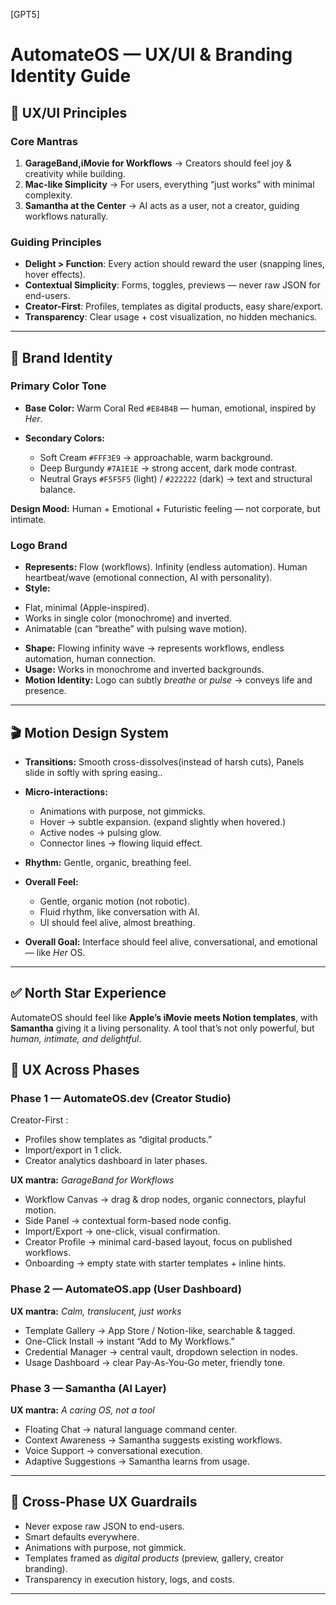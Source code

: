 [GPT5]

# AutomateOS — UX/UI & Branding Identity Guide

## 🎨 UX/UI Principles

### Core Mantras

1. **GarageBand,iMovie for Workflows** → Creators should feel joy & creativity while building.
2. **Mac-like Simplicity** → For users, everything “just works” with minimal complexity.
3. **Samantha at the Center** → AI acts as a user, not a creator, guiding workflows naturally.

### Guiding Principles

* **Delight > Function**: Every action should reward the user (snapping lines, hover effects).
* **Contextual Simplicity**: Forms, toggles, previews — never raw JSON for end-users.
* **Creator-First**: Profiles, templates as digital products, easy share/export.
* **Transparency**: Clear usage + cost visualization, no hidden mechanics.

---

## 🎨 Brand Identity


### Primary Color Tone

* **Base Color:** Warm Coral Red `#E84B4B` — human, emotional, inspired by *Her*.
* **Secondary Colors:**

  * Soft Cream `#FFF3E9` → approachable, warm background.
  * Deep Burgundy `#7A1E1E` → strong accent, dark mode contrast.
  * Neutral Grays `#F5F5F5` (light) / `#222222` (dark) → text and structural balance.

**Design Mood:** Human + Emotional + Futuristic feeling — not corporate, but intimate.

### Logo Brand
* **Represents:**
Flow (workflows).
Infinity (endless automation).
Human heartbeat/wave (emotional connection, AI with personality).
* **Style:** 
- Flat, minimal (Apple-inspired).
- Works in single color (monochrome) and inverted.
- Animatable (can “breathe” with pulsing wave motion).

* **Shape:** Flowing infinity wave → represents workflows, endless automation, human connection.
* **Usage:** Works in monochrome and inverted backgrounds.
* **Motion Identity:** Logo can subtly *breathe* or *pulse* → conveys life and presence.

---
## 🎬 Motion Design System

* **Transitions:** Smooth cross-dissolves(instead of harsh cuts), Panels slide in softly with spring easing..
* **Micro-interactions:**
  * Animations with purpose, not gimmicks.
  * Hover → subtle expansion. (expand slightly when hovered.)
  * Active nodes → pulsing glow.
  * Connector lines → flowing liquid effect.
* **Rhythm:** Gentle, organic, breathing feel.
* **Overall Feel:**
  * Gentle, organic motion (not robotic).
  * Fluid rhythm, like conversation with AI.
  * UI should feel alive, almost breathing.

* **Overall Goal:** Interface should feel alive, conversational, and emotional — like *Her* OS.

---

## ✅ North Star Experience

AutomateOS should feel like **Apple’s iMovie meets Notion templates**, with **Samantha** giving it a living personality. A tool that’s not only powerful, but *human, intimate, and delightful*.


## 🧩 UX Across Phases
### Phase 1 — AutomateOS.dev (Creator Studio)
Creator-First : 
* Profiles show templates as “digital products.”
* Import/export in 1 click.
* Creator analytics dashboard in later phases.

**UX mantra:** *GarageBand for Workflows*

* Workflow Canvas → drag & drop nodes, organic connectors, playful motion.
* Side Panel → contextual form-based node config.
* Import/Export → one-click, visual confirmation.
* Creator Profile → minimal card-based layout, focus on published workflows.
* Onboarding → empty state with starter templates + inline hints.

### Phase 2 — AutomateOS.app (User Dashboard)

**UX mantra:** *Calm, translucent, just works*

* Template Gallery → App Store / Notion-like, searchable & tagged.
* One-Click Install → instant “Add to My Workflows.”
* Credential Manager → central vault, dropdown selection in nodes.
* Usage Dashboard → clear Pay-As-You-Go meter, friendly tone.

### Phase 3 — Samantha (AI Layer)

**UX mantra:** *A caring OS, not a tool*

* Floating Chat → natural language command center.
* Context Awareness → Samantha suggests existing workflows.
* Voice Support → conversational execution.
* Adaptive Suggestions → Samantha learns from usage.

---

## 📐 Cross-Phase UX Guardrails

* Never expose raw JSON to end-users.
* Smart defaults everywhere.
* Animations with purpose, not gimmick.
* Templates framed as *digital products* (preview, gallery, creator branding).
* Transparency in execution history, logs, and costs.

---